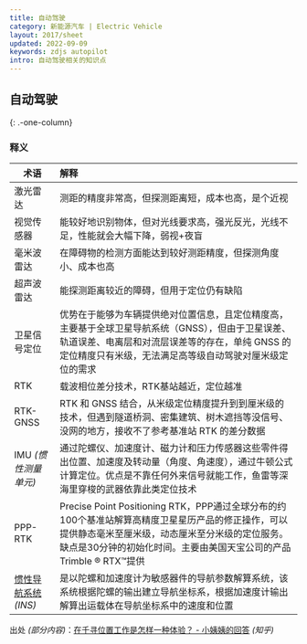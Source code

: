 ```yaml
---
title: 自动驾驶
category: 新能源汽车 | Electric Vehicle
layout: 2017/sheet
updated: 2022-09-09
keywords: zdjs autopilot
intro: 自动驾驶相关的知识点
---
```


## 自动驾驶
{: .-one-column}

### 释义

| 术语                      | 解释                                                                                                 |
| ------------------------ | :---------------------------------------------------------------------------------------------------- |
|激光雷达                   |测距的精度非常高，但探测距离短，成本也高，是个近视                                                         |
|视觉传感器                 |能较好地识别物体，但对光线要求高，强光反光，光线不足，性能就会大幅下降，弱视+夜盲                             |
|毫米波雷达                 |在障碍物的检测方面能达到较好测距精度，但探测角度小、成本也高                                                |
|超声波雷达                 |能探测距离较近的障碍，但用于定位仍有缺陷                                                                  |
|卫星信号定位               |优势在于能够为车辆提供绝对位置信息，且定位精度高，主要基于全球卫星导航系统（GNSS），但由于卫星误差、轨道误差、电离层和对流层误差等的存在，单纯 GNSS 的定位精度只有米级，无法满足高等级自动驾驶对厘米级定位的需求|
|RTK                       |载波相位差分技术，RTK基站越近，定位越准|
|RTK-GNSS                  |RTK 和 GNSS 结合，从米级定位精度提升到到厘米级的技术，但遇到隧道桥洞、密集建筑、树木遮挡等没信号、没网的地方，接收不了参考基准站 RTK 的差分数据                         |
|IMU _(惯性测量单元)_       |通过陀螺仪、加速度计、磁力计和压力传感器这些零件得出位置、加速度及转动量（角度、角速度），通过牛顿公式计算定位。优点是不靠任何外来信号就能工作，鱼雷等深海里穿梭的武器依靠此类定位技术|
|PPP-RTK                  |Precise Point Positioning RTK，PPP通过全球分布的约100个基准站解算高精度卫星星历产品的修正操作，可以提供静态毫米至厘米级，动态厘米至分米级的定位服务。缺点是30分钟的初始化时间。主要由美国天宝公司的产品Trimble ® RTX™提供|
|[惯性导航系统](accurate-positioning.md) _(INS)_ |是以陀螺和加速度计为敏感器件的导航参数解算系统，该系统根据陀螺的输出建立导航坐标系，根据加速度计输出解算出运载体在导航坐标系中的速度和位置| 


出处 _(部分内容)_：[在千寻位置工作是怎样一种体验？ - 小姨姨的回答](https://www.zhihu.com/question/52596536/answer/2586442431) _(知乎)_
